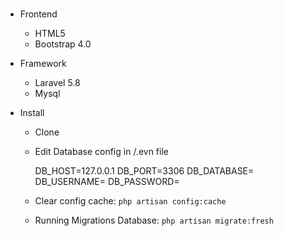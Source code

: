 # 
* Frontend 
  - HTML5
  - Bootstrap 4.0
  
* Framework
  - Laravel 5.8
  - Mysql  
  
* Install
  - Clone
  - Edit Database config in /.evn file
  
    DB_HOST=127.0.0.1
    DB_PORT=3306
    DB_DATABASE=<Database Name>
    DB_USERNAME=<Database Username>
    DB_PASSWORD=<Database password>
    
  - Clear config cache: ```php artisan config:cache```
  - Running Migrations Database: ```php artisan migrate:fresh```
  
  

